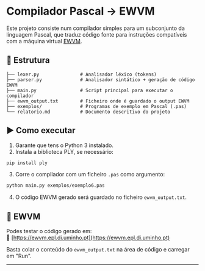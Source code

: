 # Compilador Pascal → EWVM

Este projeto consiste num compilador simples para um subconjunto da linguagem Pascal, que traduz código fonte para instruções compatíveis com a máquina virtual [EWVM](https://ewvm.epl.di.uminho.pt).

## 📁 Estrutura

```
├── lexer.py               # Analisador léxico (tokens)
├── parser.py              # Analisador sintático + geração de código EWVM
├── main.py                # Script principal para executar o compilador
├── ewvm_output.txt        # Ficheiro onde é guardado o output EWVM
├── exemplos/              # Programas de exemplo em Pascal (.pas)
└── relatorio.md           # Documento descritivo do projeto
```

## ▶️ Como executar

1. Garante que tens o Python 3 instalado.
2. Instala a biblioteca PLY, se necessário:

```bash
pip install ply
```

3. Corre o compilador com um ficheiro `.pas` como argumento:

```bash
python main.py exemplos/exemplo6.pas
```

4. O código EWVM gerado será guardado no ficheiro `ewvm_output.txt`.

## 🧠 EWVM

Podes testar o código gerado em:  
📎 [https://ewvm.epl.di.uminho.pt](https://ewvm.epl.di.uminho.pt)

Basta colar o conteúdo do `ewvm_output.txt` na área de código e carregar em "Run".

---
